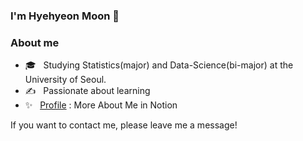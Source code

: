 ### I'm Hyehyeon Moon 👋

### About me
- 🎓 &nbsp; Studying Statistics(major) and Data-Science(bi-major) at the University of Seoul.
- ✍️ &nbsp; Passionate about learning
- ✨ &nbsp; [Profile](https://www.notion.so/3b214631fe5a4d798a859c0d695ed5ba) : More About Me in Notion

If you want to contact me, please leave me a message! 

